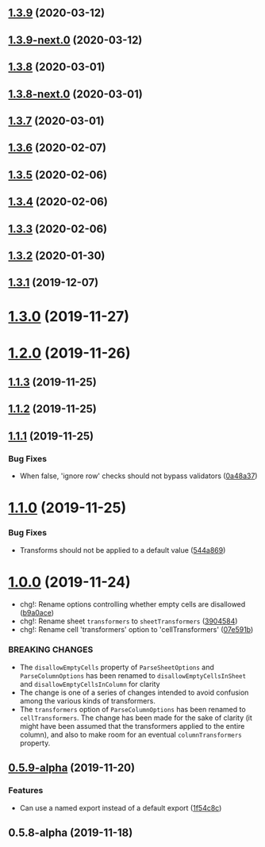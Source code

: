 ## [1.3.9](https://github.com/skypilotcc/steampress/compare/v1.3.9-next.0...v1.3.9) (2020-03-12)



## [1.3.9-next.0](https://github.com/skypilotcc/steampress/compare/v1.3.8...v1.3.9-next.0) (2020-03-12)



## [1.3.8](https://github.com/skypilotcc/steampress/compare/v1.3.8-next.0...v1.3.8) (2020-03-01)



## [1.3.8-next.0](https://github.com/skypilotcc/steampress/compare/v1.3.7...v1.3.8-next.0) (2020-03-01)



## [1.3.7](https://github.com/skypilotcc/steampress/compare/v1.3.6...v1.3.7) (2020-03-01)



## [1.3.6](https://github.com/skypilotcc/steampress/compare/v1.3.5...v1.3.6) (2020-02-07)



## [1.3.5](https://github.com/skypilotcc/steampress/compare/v1.3.4...v1.3.5) (2020-02-06)



## [1.3.4](https://github.com/skypilotcc/steampress/compare/v1.3.3...v1.3.4) (2020-02-06)



## [1.3.3](https://github.com/skypilotcc/steampress/compare/1.3.2...v1.3.3) (2020-02-06)



## [1.3.2](https://github.com/skypilotcc/steampress/compare/1.3.1...1.3.2) (2020-01-30)



## [1.3.1](https://github.com/skypilotcc/steampress/compare/1.3.0...1.3.1) (2019-12-07)



# [1.3.0](https://github.com/skypilotcc/steampress/compare/1.2.0...1.3.0) (2019-11-27)



# [1.2.0](https://github.com/skypilotcc/steampress/compare/1.1.3...1.2.0) (2019-11-26)



## [1.1.3](https://github.com/skypilotcc/steampress/compare/1.1.2...1.1.3) (2019-11-25)



## [1.1.2](https://github.com/skypilotcc/steampress/compare/1.1.1...1.1.2) (2019-11-25)



## [1.1.1](https://github.com/skypilotcc/steampress/compare/1.1.0...1.1.1) (2019-11-25)


### Bug Fixes

* When false, 'ignore row' checks should not bypass validators ([0a48a37](https://github.com/skypilotcc/steampress/commit/0a48a3711dcdcc5cad9b681f4ad3b5781134c0e6))



# [1.1.0](https://github.com/skypilotcc/steampress/compare/1.0.0...1.1.0) (2019-11-25)


### Bug Fixes

* Transforms should not be applied to a default value ([544a869](https://github.com/skypilotcc/steampress/commit/544a869416afc2cf602640f75d092ceda5ad9449))



# [1.0.0](https://github.com/skypilotcc/steampress/compare/v0.5.9-alpha...1.0.0) (2019-11-24)


* chg!: Rename options controlling whether empty cells are disallowed ([b9a0ace](https://github.com/skypilotcc/steampress/commit/b9a0acee8becd829bb0bb4d562c88d3be31bd44e))
* chg!: Rename sheet `transformers` to `sheetTransformers` ([3904584](https://github.com/skypilotcc/steampress/commit/3904584240cdbb5901be5b2ef0e584c3c755c757))
* chg!: Rename cell 'transformers' option to 'cellTransformers' ([07e591b](https://github.com/skypilotcc/steampress/commit/07e591b4f0f3b7868372fd33680f088aec2bb8c3))


### BREAKING CHANGES

* The `disallowEmptyCells` property of `ParseSheetOptions` and `ParseColumnOptions` has been renamed to `disallowEmptyCellsInSheet` and `disallowEmptyCellsInColumn` for clarity
* The change is one of a series of changes intended to avoid confusion among the various kinds of transformers.
* The `transformers` option of `ParseColumnOptions` has been renamed to `cellTransformers`. The change has been made for the sake of clarity (it might have been assumed that the transformers applied to the entire column), and also to make room for an eventual `columnTransformers` property.



## [0.5.9-alpha](https://github.com/skypilotcc/steampress/compare/v0.5.8-alpha...v0.5.9-alpha) (2019-11-20)


### Features

* Can use a named export instead of a default export ([1f54c8c](https://github.com/skypilotcc/steampress/commit/1f54c8c34b04960e9e85b251b2ee038d2a5d7cdd))



## 0.5.8-alpha (2019-11-18)



